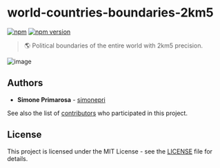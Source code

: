 # world-countries-boundaries-2km5
[![npm](https://img.shields.io/npm/dm/world-countries-boundaries-2km5.svg)](https://www.npmjs.com/package/world-countries-boundaries-2km5) [![npm version](https://img.shields.io/npm/v/world-countries-boundaries-2km5.svg)](https://www.npmjs.com/package/world-countries-boundaries-2km5)
> 🌎 Political boundaries of the entire world with 2km5 precision.

![image](https://user-images.githubusercontent.com/3505087/30029694-87f7f35a-918a-11e7-9eb1-12ac1ce1d76b.png)

## Authors
* **Simone Primarosa** - [simonepri](https://github.com/simonepri)

See also the list of [contributors](https://github.com/busrapidohq/world-countries-boundaries/contributors) who participated in this project.

## License
This project is licensed under the MIT License - see the [LICENSE](LICENSE) file for details.
